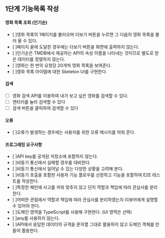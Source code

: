 ## 1단계 기능목록 작성

#### 영화 목록 조회 (인기순)
- [ ]영화 목록의 1페이지를 불러오며 더보기 버튼을 누르면 그 다음의 영화 목록을 불러 올 수 있다.
- [ ]페이지 끝에 도달한 경우에는 더보기 버튼을 화면에 출력하지 않는다.
- [ ]인기순은 TMDB에서 제공하는 API의 속성 이름을 나타내는 것이므로 별도로 받은 데이터를 정렬하지 않는다.
- [ ]영화는 한 번의 요청당 20개씩 영화 목록을 보여준다.
- [ ]영화 목록 아이템에 대한 Skeleton UI를 구현한다.

#### 검색
- [ ] 영화 검색 API를 이용하여 내가 보고 싶은 영화를 검색할 수 있다.
- [ ] 엔터키를 눌러 검색할 수 있다
- [ ] 검색 버튼을 클릭하여 검색할 수 있다

#### 오류
- [ ]오류가 발생하는 경우에는 사용자를 위한 오류 메시지를 띄워 준다.




#### 프로그래밍 요구사항
- [ ]API key를 공개된 저장소에 포함하지 않는다.
- [ ]비동기 통신에서 실패할 경우를 대비한다.
- [ ]비동기 통신에서 일어날 수 있는 다양한 상황을 고려해 본다.
- [ ]비동기 호출을 포함한 사용자 기능 플로우를 선정하고 기능을 포함하여 E2E 테스트를 작성한다.
- [ ]특정한 패턴에 사고를 끼워 맞추지 않고 단지 역할과 책임에 따라 관심사를 분리한다.
- [ ]어떠한 관점에서 역할과 책임에 따라 관심사를 분리하였는지 리뷰어에게 설명할 수 있어야 한다.
- [ ]도메인 영역을 TypeScript를 사용해 구현한다. (UI 영역은 선택)
- [ ]any를 사용하지 않는다.
- [ ]API에서 응답한 데이터의 규격을 문자열 그대로 활용하지 않고 도메인 객체를 만들어 활용한다.